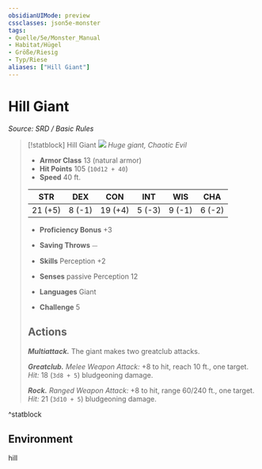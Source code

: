 ```yaml
---
obsidianUIMode: preview
cssclasses: json5e-monster
tags:
- Quelle/5e/Monster_Manual
- Habitat/Hügel
- Größe/Riesig
- Typ/Riese
aliases: ["Hill Giant"]
---
```

# Hill Giant
*Source: SRD / Basic Rules*  

> [!statblock] Hill Giant
> ![](compendium/bestiary/giant/token/hill-giant.png#token)
> *Huge giant, Chaotic Evil*
> 
> - **Armor Class** 13  (natural armor)
> - **Hit Points** 105 (`10d12 + 40`)
> - **Speed** 40 ft.
> 
> |STR|DEX|CON|INT|WIS|CHA|
> |:---:|:---:|:---:|:---:|:---:|:---:|
> |21 (+5)| 8 (-1)|19 (+4)| 5 (-3)| 9 (-1)| 6 (-2)|
> 
> - **Proficiency Bonus** +3
> - **Saving Throws** ⏤
> - **Skills** Perception +2
> - **Senses** passive Perception 12
> 
> - **Languages** Giant
> - **Challenge** 5
> 
> ## Actions
> 
> ***Multiattack.*** The giant makes two greatclub attacks.
> 
> ***Greatclub.*** *Melee Weapon Attack:* +8 to hit, reach 10 ft., one target. *Hit:* 18 (`3d8 + 5`) bludgeoning damage.
> 
> ***Rock.*** *Ranged Weapon Attack:* +8 to hit, range 60/240 ft., one target. *Hit:* 21 (`3d10 + 5`) bludgeoning damage.
^statblock

## Environment

hill